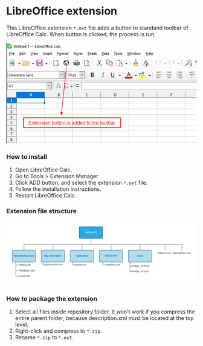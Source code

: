 # LibreOffice extension
This LibreOffice extension `*.oxt` file adds a button to standand toolbar of LibreOffice Calc. When button is clicked, the process is run.

<div align="center">
  <img src="result.png">
</div>

### How to install

1. Open LibreOffice Calc.
2. Go to Tools > Extension Manager
3. Click ADD button, and select the extension `*.oxt` file.
4. Follow the installation instructions.
5. Restart LibreOffice Calc.

### Extension file structure

<div align="center">
  <img src="file_structure.png">
</div>

### How to package the extension

1. Select all files inside repository folder. It won't work if you compress the entire parent folder, because description.xml must be located at the top level.
2. Right-click and compress to `*.zip`.
3. Rename `*.zip` to `*.oxt`.
